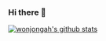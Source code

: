 ### Hi there 👋
  [![wonjongah's github stats](https://github-readme-stats.vercel.app/api?wonjongah=wonjongah)](https://github.com/anuraghazra/github-readme-stats)


<!--
**wonjongah/wonjongah** is a ✨ _special_ ✨ repository because its `README.md` (this file) appears on your GitHub profile.

Here are some ideas to get you started:

- 🔭 I’m currently working on ...
- 🌱 I’m currently learning ...
- 👯 I’m looking to collaborate on ...
- 🤔 I’m looking for help with ...
- 💬 Ask me about ...
- 📫 How to reach me: ...
- 😄 Pronouns: ...
- ⚡ Fun fact: ...
-->
